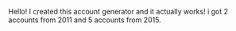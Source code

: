Hello! I created this account generator and it actually works! i got 2 accounts from 2011 and 5 accounts from 2015.
